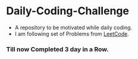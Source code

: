 # Daily-Coding-Challenge
* A repository to be motivated while daily coding.
* I am following set of Problems from [LeetCode](https://leetcode.com/).
### Till now Completed 3 day in a Row.
